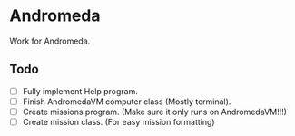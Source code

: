 # Andromeda

Work for Andromeda.

## Todo

- [ ] Fully implement Help program.
- [ ] Finish AndromedaVM computer class (Mostly terminal).
- [ ] Create missions program. (Make sure it only runs on AndromedaVM!!!)
- [ ] Create mission class. (For easy mission formatting)